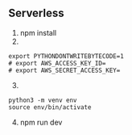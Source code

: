
## Serverless

1. npm install
2. 

```
export PYTHONDONTWRITEBYTECODE=1
# export AWS_ACCESS_KEY_ID=
# export AWS_SECRET_ACCESS_KEY=
```
3.

```
python3 -m venv env
source env/bin/activate
```

4. npm run dev

